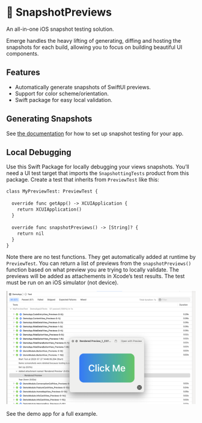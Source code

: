 # 📸 SnapshotPreviews

An all-in-one iOS snapshot testing solution.

Emerge handles the heavy lifting of generating, diffing and hosting the snapshots for each build, allowing you to focus on building beautiful UI components.

## Features
 - Automatically generate snapshots of SwiftUI previews.
 - Support for color scheme/orientation.
 - Swift package for easy local validation.

## Generating Snapshots

See [the documentation](https://docs.emergetools.com/docs/swiftui-previews) for how to set up snapshot testing for your app.

## Local Debugging

Use this Swift Package for locally debugging your views snapshots. You’ll need a UI test target that imports the `SnapshottingTests` product from this package. Create a test that inherits from `PreviewTest` like this:

```
class MyPreviewTest: PreviewTest {

  override func getApp() -> XCUIApplication {
    return XCUIApplication()
  }

  override func snapshotPreviews() -> [String]? {
    return nil
  }
}
```

Note there are no test functions. They get automatically added at runtime by `PreviewTest`. You can return a list of previews from the `snapshotPreviews()` function based on what preview you are trying to locally validate. The previews will be added as attachements in Xcode’s test results. The test must be run on an iOS simulator (not device).

![Screenshot of Xcode test output](images/testOutput.png)

See the demo app for a full example.
